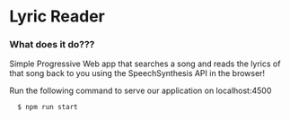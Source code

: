 # Lyric Reader

### What does it do???

Simple Progressive Web app that searches a song and reads the lyrics of that song
back to you using the SpeechSynthesis API in the browser!

Run the following command to serve our application on localhost:4500

```sh
  $ npm run start
```
